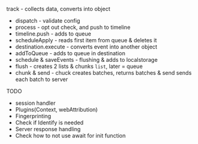 track - collects data, converts into object

- dispatch - validate config
- process - opt out check, and push to timeline
- timeline.push - adds to queue
- scheduleApply - reads first item from queue & deletes it
- destination.execute - converts event into another object
- addToQueue - adds to queue in destination
- schedule & saveEvents - flushing & adds to localstorage
- flush - creates 2 lists & chunks `list`, later = queue
- chunk & send - chuck creates batches, returns batches & send sends each batch to server

TODO

- session handler
- Plugins(Context, webAttribution)
- Fingerprinting
- Check if Identify is needed
- Server response handling
- Check how to not use await for init function
